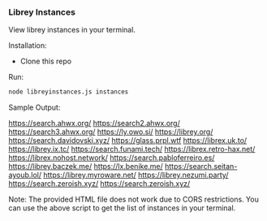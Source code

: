### Librey Instances

View librey instances in your terminal.

Installation:

- Clone this repo

Run:

```bash
node libreyinstances.js instances
```

Sample Output:

https://search.ahwx.org/
https://search2.ahwx.org/
https://search3.ahwx.org/
https://ly.owo.si/
https://librey.org/
https://search.davidovski.xyz/
https://glass.prpl.wtf
https://librex.uk.to/
https://librey.ix.tc/
https://search.funami.tech/
https://librex.retro-hax.net/
https://librex.nohost.network/
https://search.pabloferreiro.es/
https://librey.baczek.me/
https://lx.benike.me/
https://search.seitan-ayoub.lol/
https://librey.myroware.net/
https://librey.nezumi.party/
https://search.zeroish.xyz/
https://search.zeroish.xyz/

Note: The provided HTML file does not work due to CORS restrictions. You can use the above script to get the list of instances in your terminal.
